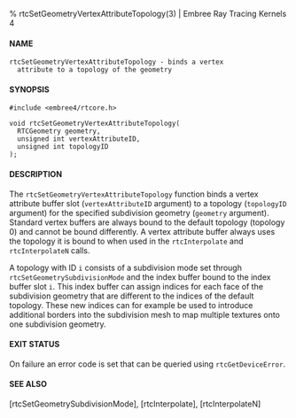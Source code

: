 % rtcSetGeometryVertexAttributeTopology(3) | Embree Ray Tracing Kernels 4

#### NAME

    rtcSetGeometryVertexAttributeTopology - binds a vertex
      attribute to a topology of the geometry

#### SYNOPSIS

    #include <embree4/rtcore.h>

    void rtcSetGeometryVertexAttributeTopology(
      RTCGeometry geometry,
      unsigned int vertexAttributeID,
      unsigned int topologyID
    );

#### DESCRIPTION

The `rtcSetGeometryVertexAttributeTopology` function binds a vertex
attribute buffer slot (`vertexAttributeID` argument) to a topology
(`topologyID` argument) for the specified subdivision geometry
(`geometry` argument). Standard vertex buffers are always bound to the
default topology (topology 0) and cannot be bound differently. A
vertex attribute buffer always uses the topology it is bound to when
used in the `rtcInterpolate` and `rtcInterpolateN` calls.

A topology with ID `i` consists of a subdivision mode set through
`rtcSetGeometrySubdivisionMode` and the index buffer bound to the
index buffer slot `i`. This index buffer can assign indices for each
face of the subdivision geometry that are different to the indices of
the default topology. These new indices can for example be used to
introduce additional borders into the subdivision mesh to map multiple
textures onto one subdivision geometry.

#### EXIT STATUS

On failure an error code is set that can be queried using
`rtcGetDeviceError`.

#### SEE ALSO

[rtcSetGeometrySubdivisionMode], [rtcInterpolate], [rtcInterpolateN]
